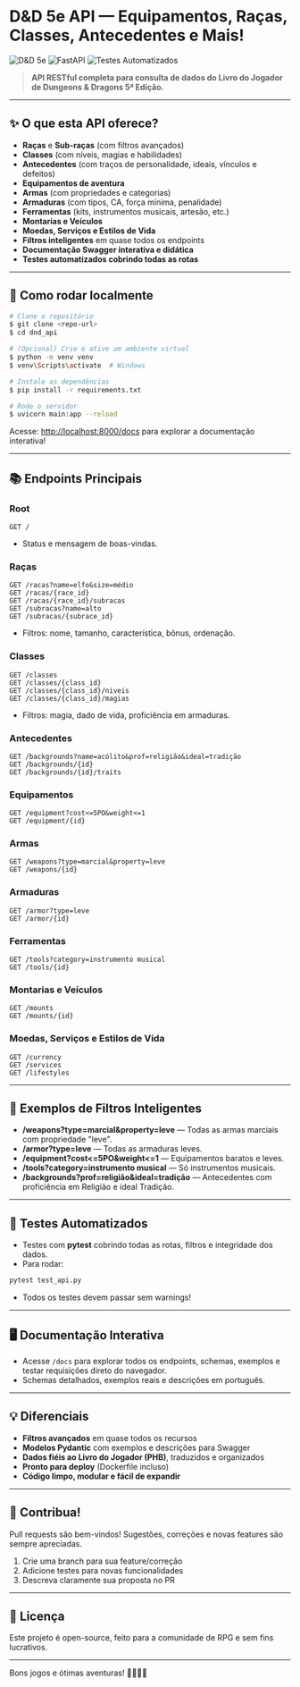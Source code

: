 # D&D 5e API — Equipamentos, Raças, Classes, Antecedentes e Mais!

![D&D 5e](https://img.shields.io/badge/D%26D-5e-red?style=for-the-badge) ![FastAPI](https://img.shields.io/badge/FastAPI-async%20python-green?style=for-the-badge) ![Testes Automatizados](https://img.shields.io/badge/Testes%20Automatizados-Pytest-blue?style=for-the-badge)

> **API RESTful completa para consulta de dados do Livro do Jogador de Dungeons & Dragons 5ª Edição.**

---

## ✨ O que esta API oferece?

- **Raças** e **Sub-raças** (com filtros avançados)
- **Classes** (com níveis, magias e habilidades)
- **Antecedentes** (com traços de personalidade, ideais, vínculos e defeitos)
- **Equipamentos de aventura**
- **Armas** (com propriedades e categorias)
- **Armaduras** (com tipos, CA, força mínima, penalidade)
- **Ferramentas** (kits, instrumentos musicais, artesão, etc.)
- **Montarias e Veículos**
- **Moedas, Serviços e Estilos de Vida**
- **Filtros inteligentes** em quase todos os endpoints
- **Documentação Swagger interativa e didática**
- **Testes automatizados cobrindo todas as rotas**

---

## 🚀 Como rodar localmente

```bash
# Clone o repositório
$ git clone <repo-url>
$ cd dnd_api

# (Opcional) Crie e ative um ambiente virtual
$ python -m venv venv
$ venv\Scripts\activate  # Windows

# Instale as dependências
$ pip install -r requirements.txt

# Rode o servidor
$ uvicorn main:app --reload
```

Acesse: [http://localhost:8000/docs](http://localhost:8000/docs) para explorar a documentação interativa!

---

## 📚 Endpoints Principais

### Root

```http
GET /
```

- Status e mensagem de boas-vindas.

### Raças

```http
GET /racas?name=elfo&size=médio
GET /racas/{race_id}
GET /racas/{race_id}/subracas
GET /subracas?name=alto
GET /subracas/{subrace_id}
```

- Filtros: nome, tamanho, característica, bônus, ordenação.

### Classes

```http
GET /classes
GET /classes/{class_id}
GET /classes/{class_id}/niveis
GET /classes/{class_id}/magias
```

- Filtros: magia, dado de vida, proficiência em armaduras.

### Antecedentes

```http
GET /backgrounds?name=acólito&prof=religião&ideal=tradição
GET /backgrounds/{id}
GET /backgrounds/{id}/traits
```

### Equipamentos

```http
GET /equipment?cost<=5PO&weight<=1
GET /equipment/{id}
```

### Armas

```http
GET /weapons?type=marcial&property=leve
GET /weapons/{id}
```

### Armaduras

```http
GET /armor?type=leve
GET /armor/{id}
```

### Ferramentas

```http
GET /tools?category=instrumento musical
GET /tools/{id}
```

### Montarias e Veículos

```http
GET /mounts
GET /mounts/{id}
```

### Moedas, Serviços e Estilos de Vida

```http
GET /currency
GET /services
GET /lifestyles
```

---

## 🔎 Exemplos de Filtros Inteligentes

- **/weapons?type=marcial&property=leve** — Todas as armas marciais com propriedade "leve".
- **/armor?type=leve** — Todas as armaduras leves.
- **/equipment?cost<=5PO&weight<=1** — Equipamentos baratos e leves.
- **/tools?category=instrumento musical** — Só instrumentos musicais.
- **/backgrounds?prof=religião&ideal=tradição** — Antecedentes com proficiência em Religião e ideal Tradição.

---

## 🧪 Testes Automatizados

- Testes com **pytest** cobrindo todas as rotas, filtros e integridade dos dados.
- Para rodar:

```bash
pytest test_api.py
```

- Todos os testes devem passar sem warnings!

---

## 🖥️ Documentação Interativa

- Acesse `/docs` para explorar todos os endpoints, schemas, exemplos e testar requisições direto do navegador.
- Schemas detalhados, exemplos reais e descrições em português.

---

## 💡 Diferenciais

- **Filtros avançados** em quase todos os recursos
- **Modelos Pydantic** com exemplos e descrições para Swagger
- **Dados fiéis ao Livro do Jogador (PHB)**, traduzidos e organizados
- **Pronto para deploy** (Dockerfile incluso)
- **Código limpo, modular e fácil de expandir**

---

## 🤝 Contribua!

Pull requests são bem-vindos! Sugestões, correções e novas features são sempre apreciadas.

1. Crie uma branch para sua feature/correção
2. Adicione testes para novas funcionalidades
3. Descreva claramente sua proposta no PR

---

## 📜 Licença

Este projeto é open-source, feito para a comunidade de RPG e sem fins lucrativos.

---

Bons jogos e ótimas aventuras! 🎲🧙‍♂️🐉
